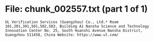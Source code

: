 ﻿# File: chunk_002557.txt (part 1 of 1)
```
UL Verification Services (Guangzhou) Co., Ltd.* Room 101,201,301,501,502,503, Building A1 Nansha Science and Technology Innovation Center No. 25, South Huanshi Avenue Nansha District, Guangzhou 511458, China Website: https://www.ul.com/
```

